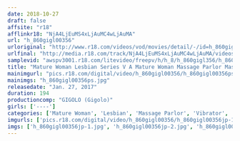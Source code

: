 ```yaml
---
date: 2018-10-27
draft: false
affsite: "r18"
afflinkr18: "NjA4LjEuMS4xLjAuMC4wLjAuMA"
url: "h_860gigl00356"
urloriginal: "http://www.r18.com/videos/vod/movies/detail/-/id=h_860gigl00356"
urlfinal: "http://media.r18.com/track/NjA4LjEuMS4xLjAuMC4wLjAuMA/videos/vod/movies/detail/-/id=h_860gigl00356"
samplevid: "awspv3001.r18.com/litevideo/freepv/h/h_8/h_860gigl356/h_860gigl356_dmb_w.mp4"
title: "Mature Woman Lesbian Series V A Mature Woman Massage Parlor Masseuse Is Luring Her Customers In With Lesbian Kisses! Double Headed Vibrator Action! Big Vibrator Fun! Strap On Dildo Orgasmic Ecstasy!"
mainimgurl: "pics.r18.com/digital/video/h_860gigl00356/h_860gigl00356ps.jpg"
mainimgs: "h_860gigl00356ps.jpg"
releasedate: "Jan. 27, 2017"
duration: 194
productioncomp: "GIGOLO (Gigolo)"
girls: ['----']
categories: ['Mature Woman', 'Lesbian', 'Massage Parlor', 'Vibrator', '69', 'Fingering', 'Lotion', 'Lesbian Kissing', 'Big Vibrator']
imgurls: ['pics.r18.com/digital/video/h_860gigl00356/h_860gigl00356jp-1.jpg', 'pics.r18.com/digital/video/h_860gigl00356/h_860gigl00356jp-2.jpg', 'pics.r18.com/digital/video/h_860gigl00356/h_860gigl00356jp-3.jpg', 'pics.r18.com/digital/video/h_860gigl00356/h_860gigl00356jp-4.jpg', 'pics.r18.com/digital/video/h_860gigl00356/h_860gigl00356jp-5.jpg', 'pics.r18.com/digital/video/h_860gigl00356/h_860gigl00356jp-6.jpg', 'pics.r18.com/digital/video/h_860gigl00356/h_860gigl00356jp-7.jpg', 'pics.r18.com/digital/video/h_860gigl00356/h_860gigl00356jp-8.jpg', 'pics.r18.com/digital/video/h_860gigl00356/h_860gigl00356jp-9.jpg', 'pics.r18.com/digital/video/h_860gigl00356/h_860gigl00356jp-10.jpg', 'pics.r18.com/digital/video/h_860gigl00356/h_860gigl00356jp-11.jpg', 'pics.r18.com/digital/video/h_860gigl00356/h_860gigl00356jp-12.jpg', 'pics.r18.com/digital/video/h_860gigl00356/h_860gigl00356jp-13.jpg', 'pics.r18.com/digital/video/h_860gigl00356/h_860gigl00356jp-14.jpg', 'pics.r18.com/digital/video/h_860gigl00356/h_860gigl00356jp-15.jpg', 'pics.r18.com/digital/video/h_860gigl00356/h_860gigl00356jp-16.jpg', 'pics.r18.com/digital/video/h_860gigl00356/h_860gigl00356jp-17.jpg', 'pics.r18.com/digital/video/h_860gigl00356/h_860gigl00356jp-18.jpg', 'pics.r18.com/digital/video/h_860gigl00356/h_860gigl00356jp-19.jpg', 'pics.r18.com/digital/video/h_860gigl00356/h_860gigl00356jp-20.jpg']
imgs: ['h_860gigl00356jp-1.jpg', 'h_860gigl00356jp-2.jpg', 'h_860gigl00356jp-3.jpg', 'h_860gigl00356jp-4.jpg', 'h_860gigl00356jp-5.jpg', 'h_860gigl00356jp-6.jpg', 'h_860gigl00356jp-7.jpg', 'h_860gigl00356jp-8.jpg', 'h_860gigl00356jp-9.jpg', 'h_860gigl00356jp-10.jpg', 'h_860gigl00356jp-11.jpg', 'h_860gigl00356jp-12.jpg', 'h_860gigl00356jp-13.jpg', 'h_860gigl00356jp-14.jpg', 'h_860gigl00356jp-15.jpg', 'h_860gigl00356jp-16.jpg', 'h_860gigl00356jp-17.jpg', 'h_860gigl00356jp-18.jpg', 'h_860gigl00356jp-19.jpg', 'h_860gigl00356jp-20.jpg']
---
```

